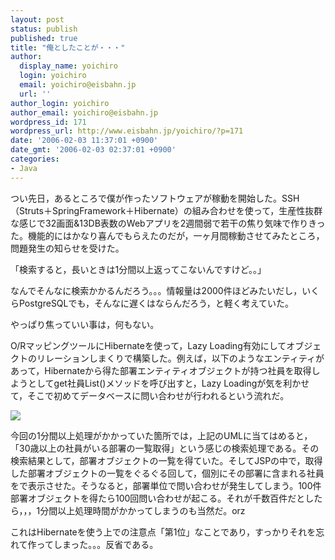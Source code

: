 ```yaml
---
layout: post
status: publish
published: true
title: "俺としたことが・・・"
author:
  display_name: yoichiro
  login: yoichiro
  email: yoichiro@eisbahn.jp
  url: ''
author_login: yoichiro
author_email: yoichiro@eisbahn.jp
wordpress_id: 171
wordpress_url: http://www.eisbahn.jp/yoichiro/?p=171
date: '2006-02-03 11:37:01 +0900'
date_gmt: '2006-02-03 02:37:01 +0900'
categories:
- Java
---
```


つい先日，あるところで僕が作ったソフトウェアが稼動を開始した。SSH（Struts＋SpringFramework＋Hibernate）の組み合わせを使って，生産性抜群な感じで32画面&13DB表数のWebアプリを2週間弱で若干の焦り気味で作りきった。機能的にはかなり喜んでもらえたのだが，一ヶ月間稼動させてみたところ，問題発生の知らせを受けた。

「検索すると，長いときは1分間以上返ってこないんですけど。。」

なんでそんなに検索かかるんだろう。。。情報量は2000件ほどみたいだし，いくらPostgreSQLでも，そんなに遅くはならんだろう，と軽く考えていた。

やっぱり焦っていい事は，何もない。

O/RマッピングツールにHibernateを使って，Lazy Loading有効にしてオブジェクトのリレーションしまくりで構築した。例えば，以下のようなエンティティがあって，Hibernateから得た部署エンティティオブジェクトが持つ社員を取得しようとしてget社員List()メソッドを呼び出すと，Lazy Loadingが気を利かせて，そこで初めてデータベースに問い合わせが行われるという流れだ。

![](http://www.eisbahn.jp/yoichiro/images/2461802.gif)

今回の1分間以上処理がかかっていた箇所では，上記のUMLに当てはめると，「30歳以上の社員がいる部署の一覧取得」という感じの検索処理である。その検索結果として，部署オブジェクトの一覧を得ていた。そしてJSPの中で，取得した部署オブジェクトの一覧をぐるぐる回して，個別にその部署に含まれる社員をで表示させた。そうなると，部署単位で問い合わせが発生してしまう。100件部署オブジェクトを得たら100回問い合わせが起こる。それが千数百件だとしたら，，，1分間以上処理時間がかかってしまうのも当然だ。orz

これはHibernateを使う上での注意点「第1位」なことであり，すっかりそれを忘れて作ってしまった。。。反省である。
